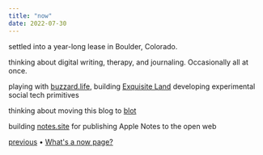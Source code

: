 ```yaml
---
title: "now"
date: 2022-07-30
---
```


settled into a year-long lease in Boulder, Colorado.

thinking about digital writing, therapy, and journaling. Occasionally all at once.

playing with [buzzard.life](https://buzzard.life), building [Exquisite Land](https://exquisite.land) developing experimental social tech primitives

thinking about moving this blog to [blot](https://blot.im)

building [notes.site](https://notes.site) for publishing Apple Notes to the open web

[previous](https://github.com/jborichevskiy/up-and-to-the-right/blob/master/content/now.md) • [What's a now page?](https://nownownow.com/about)
